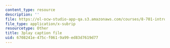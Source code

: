 ```yaml
---
content_type: resource
description: ''
file: https://ol-ocw-studio-app-qa.s3.amazonaws.com/courses/8-701-introduction-to-nuclear-and-particle-physics-fall-2020/6708241e475cf0619a99ed83d7619d77_AQkCZmhu0aA.srt
file_type: application/x-subrip
resourcetype: Other
title: 3play caption file
uid: 6708241e-475c-f061-9a99-ed83d7619d77
---
```

